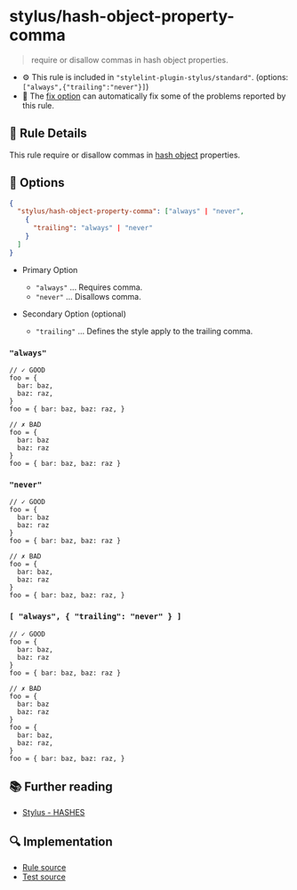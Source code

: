 # stylus/hash-object-property-comma

> require or disallow commas in hash object properties.

- :gear: This rule is included in `"stylelint-plugin-stylus/standard"`. (options: `["always",{"trailing":"never"}]`)
- :wrench: The [fix option](https://stylelint.io/user-guide/usage/options#fix) can automatically fix some of the problems reported by this rule.

## :book: Rule Details

This rule require or disallow commas in [hash object] properties.

## :wrench: Options

```json
{
  "stylus/hash-object-property-comma": ["always" | "never",
    {
      "trailing": "always" | "never"
    }
  ]
}
```

- Primary Option
  - `"always"` ... Requires comma.
  - `"never"` ... Disallows comma.

- Secondary Option (optional)
  - `"trailing"` ... Defines the style apply to the trailing comma.

### `"always"`

<stylelint-code-block fix :rules="{ 'stylus/hash-object-property-comma': 'always' }">

```styl
// ✓ GOOD
foo = {
  bar: baz,
  baz: raz,
}
foo = { bar: baz, baz: raz, }

// ✗ BAD
foo = {
  bar: baz
  baz: raz
}
foo = { bar: baz, baz: raz }
```

</stylelint-code-block>

### `"never"`

<stylelint-code-block fix :rules="{ 'stylus/hash-object-property-comma': 'never' }">

```styl
// ✓ GOOD
foo = {
  bar: baz
  baz: raz
}
foo = { bar: baz, baz: raz }

// ✗ BAD
foo = {
  bar: baz,
  baz: raz
}
foo = { bar: baz, baz: raz, }
```

</stylelint-code-block>

### `[ "always", { "trailing": "never" } ]`

<stylelint-code-block fix :rules="{ 'stylus/hash-object-property-comma': [ 'always', { trailing: 'never' } ] }">

```styl
// ✓ GOOD
foo = {
  bar: baz,
  baz: raz
}
foo = { bar: baz, baz: raz }

// ✗ BAD
foo = {
  bar: baz
  baz: raz
}
foo = {
  bar: baz,
  baz: raz,
}
foo = { bar: baz, baz: raz, }
```

</stylelint-code-block>

## :books: Further reading

- [Stylus - HASHES]

[Stylus - HASHES]: https://stylus-lang.com/docs/hashes.html
[hash object]: https://stylus-lang.com/docs/hashes.html

## :mag: Implementation

- [Rule source](https://github.com/ota-meshi/stylelint-plugin-stylus/blob/master/lib/rules/hash-object-property-comma.js)
- [Test source](https://github.com/ota-meshi/stylelint-plugin-stylus/blob/master/tests/lib/rules/hash-object-property-comma.js)
